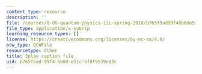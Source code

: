 ```yaml
---
content_type: resource
description: ''
file: /courses/8-06-quantum-physics-iii-spring-2018/b765f5ad99f46b0de51c5f8f9539ed3c_NjhuAak0jmM.srt
file_type: application/x-subrip
learning_resource_types: []
license: https://creativecommons.org/licenses/by-nc-sa/4.0/
ocw_type: OCWFile
resourcetype: Other
title: 3play caption file
uid: b765f5ad-99f4-6b0d-e51c-5f8f9539ed3c
---
```

